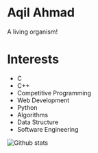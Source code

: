 
# Aqil Ahmad
  A living organism!

# **Interests**

* C
* C++ 
* Competitive Programming
* Web Development
* Python
* Algorithms
* Data Structure
* Software Engineering

![Github stats](https://github-readme-stats.vercel.app/api?username=imabhijee)
